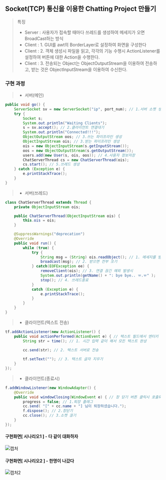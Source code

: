## Socket(TCP) 통신을 이용한 Chatting Project 만들기
> 특징
>* Server : 사용자가 접속할 때마다 쓰레드를 생성하여 메세지가 오면 BroadCast하는 방식
>* Client : 1. GUI를 awt의 BorderLayer로 설정하여 화면을 구성한다
>* Client : 2. 객체 생성시 파일을 읽고, 각각의 기능 수행시 ActionListener를 설정하여 버튼에 대한 Action을 수행한다.
>* Client : 3. 전송되는 Object는 ObjectOutputStream을 이용하여 전송하고, 받는 것은 ObjectInputStream을 이용하여 수신한다.

### 구현 과정
>* 서버(메인)
```java
public void go() {
    ServerSocket sv = new ServerSocket("ip", port_num); // 1.서버 소켓 생성
	try {
		Socket s;
		System.out.println("Waiting Clients");
		s = sv.accept(); // 2.클라이언트 연결대기
		System.out.println("Connected!!!");
		ObjectOutputStream oos; // 3.쓰는 파이프라인 생성
		ObjectInputStream ois; // 3.받는 파이프라인 생성
		ois = new ObjectInputStream(s.getInputStream());
		oos = new ObjectOutputStream(s.getOutputStream());
		users.add(new User(s, ois, oos)); // 4.사용자 정보저장
		ChatServerThread cs = new ChatServerThread(ois);
		cs.start(); // 5.쓰레드 생성
	} catch (Exception e) {
		e.printStackTrace();
	}
}
```
>* 서버(쓰레드)
```java
class ChatServerThread extends Thread {
	private ObjectInputStream ois;

	public ChatServerThread(ObjectInputStream ois) {
		this.ois = ois;
	}

	@SuppressWarnings("deprecation")
	@Override
	public void run() {
		while (true) {
			try {
			    String msg = (String) ois.readObject(); // 1. 메세지를 받자
			    broadcast(msg); // 2. 받으면 전부 쏘기
			} catch(EOFException ee) {
				removeClient(ois); // 3. 연결 끊긴 예외 발생시
				System.out.println(getName() + ": bye bye.. ㅠ.ㅠ" );
				stop(); // 4. 쓰레드종료
			}
			catch (Exception e) {
				e.printStackTrace();
			}
		}
	}	
}
```
>* 클라이언트(텍스트 전송)
```java
tf.addActionListener(new ActionListener() {
	public void actionPerformed(ActionEvent e) { // 텍스트 필드에서 엔터키 입력시 호출되는 콜백 메서드
		String str = time(); // 1. 시간 입력 같이 해서 모든 텍스트 완성
				
		cc.send(str); // 2. 텍스트 서버로 전송

		tf.setText(""); // 3. 텍스트 글자 지우기
	}
});

```
>* 클라이언트(종료시)
```java
f.addWindowListener(new WindowAdapter() {
	@Override
	public void windowClosing(WindowEvent e) { // 창 닫기 버튼 클릭시 호출되는 콜백 메서드
		progress = false; // 1.퇴장 플래그
		cc.send( "[" + cc.name + "] 님이 퇴장하셨습니다.");
		f.dispose(); // 2.창닫기
		cc.close(); // 3.소켓 끊기
	}
});
```

#### 구현화면[ 시나리오1 ] - 다 같이 대화하자
![캡처](https://user-images.githubusercontent.com/34855745/53022327-50684a80-349e-11e9-9bdf-180bca6f8bf4.JPG)
#### 구현화면[ 시나리오2 ] - 한명이 나갔다
![캡처2](https://user-images.githubusercontent.com/34855745/53022370-62e28400-349e-11e9-89e5-e65f1f5ddb08.JPG)
